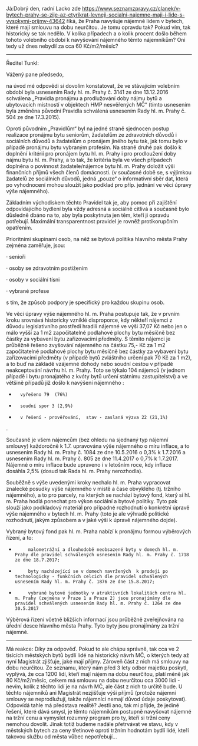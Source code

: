 Já:Dobrý den, radní Lacko zde https://www.seznamzpravy.cz/clanek/v-bytech-prahy-se-zije-az-ctyrikrat-levneji-socialni-najemne-maji-i-lide-s-vysokymi-prijmy-43642 říká, že Praha navyšuje nájemné lidem v bytech, které mají smlouvu na dobu neurčitou. Je tomu opravdu tak? Pokud vím, tak historicky se tak nedělo. V kolika případech a o kolik procent došlo během tohoto volebního období k navyšování nájemného těmto nájemníkům? Oni tedy už dnes nebydlí za cca 60 Kč/m2/měsíc?

---------------------

Ředitel Tunkl: 

Vážený pane předsedo,

na úvod mé odpovědi si dovolím konstatovat, že ve stávajícím volebním období byla usnesením Rady hl. m. Prahy č. 3141 ze dne 13.12.2016 schválena „Pravidla pronájmu a prodlužování doby nájmu bytů a ubytovacích místností v objektech HMP nesvěřených MČ“ (tímto usnesením byla změněna původní Pravidla schválená usnesením Rady hl. m. Prahy č. 504 ze dne 17.3.2015).

Oproti původním „Pravidlům“ byl na jedné straně sjednocen postup realizace pronájmu bytu seniorům, žadatelům ze zdravotních důvodů i sociálních důvodů a žadatelům o pronájem jiného bytu tak, jak tomu bylo v případě pronájmu bytu vybraným profesím. Na straně druhé pak došlo k doplnění kritérií pro pronájem bytu hl. m. Prahy i pro prodloužení doby nájmu bytu hl. m. Prahy, a to tak, že kritéria byla ve všech případech doplněna o povinnost žadatele/nájemce bytu hl. m. Prahy doložit výši finančních příjmů všech členů domácnosti. (v současné době se, s výjimkou žadatelů ze sociálních důvodů, jedná „pouze“ o informativní sběr dat, která po vyhodnocení mohou sloužit jako podklad pro příp. jednání ve věci úpravy výše nájemného).

Základním východiskem těchto Pravidel tak je, aby pomoc při zajištění odpovídajícího bydlení byla vždy adresná a sociálně citlivá a současně bylo důsledně dbáno na to, aby byla poskytnuta jen těm, kteří ji opravdu potřebují. Maximální transparentnost pravidel je rovněž protikorupčním opatřením.

Prioritními skupinami osob, na něž se bytová politika hlavního města Prahy zejména zaměřuje, jsou:

·         senioři

·         osoby se zdravotním postižením

·         osoby v sociální tísni

·         vybrané profese

s tím, že způsob podpory je specifický pro každou skupinu osob.

Ve věci úpravy výše nájemného hl. m. Praha postupuje tak, že v prvním kroku srovnává historicky vzniklé disproporce, kdy někteří nájemci z důvodu legislativního prostředí hradili nájemné ve výši 37,07 Kč nebo jen o málo vyšší za 1 m2 započitatelné podlahové plochy bytu měsíčně bez částky za vybavení bytu zařizovacími předměty. S těmito nájemci je průběžně řešeno zvyšování nájemného na částku 75,- Kč za 1 m2 započitatelné podlahové plochy bytu měsíčně bez částky za vybavení bytu zařizovacími předměty (v případě bytů zvláštního určení pak 70 Kč za 1 m2), a to buď na základě vzájemné dohody nebo soudní cestou v případě neakceptování návrhu hl. m. Prahy. Toto se týkalo 104 nájemců (v jednom případě i bytu pronajatého z kvóty bytů určení státnímu zastupitelství) a ve většině případů již došlo k navýšení nájemného :

-       vyřešeno 79  (76%)

-       soudní spor 3 (2,9%)

-       v řešení - prověřování,  stav - zaslaná výzva 22 (21,1%)

.

Současně je všem nájemcům (bez ohledu na sjednaný typ nájemní smlouvy) každoročně k 1.7. upravována výše nájemného o míru inflace, a to usnesením Rady hl. m. Prahy č. 1084 ze dne 10.5.2016 o 0,3% k 1.7.2016 a usnesením Rady hl. m. Prahy č. 805 ze dne 11.4.2017 o 0,7% k 1.7.2017. Nájemné o míru inflace bude upraveno i v letošním roce, kdy inflace dosáhla 2,5% (dosud tak Rada hl. m. Prahy nerozhodla).

Souběžně s výše uvedenými kroky nechalo hl. m. Praha vypracovat znalecké posudky výše nájemného v místě a čase obvyklého (tj. tržního nájemného), a to pro parcely, na kterých se nachází bytový fond, který si hl. m. Praha hodlá ponechat pro výkon sociální a bytové politiky. Tyto pak slouží jako podkladový materiál pro případné rozhodnutí o konkrétní úpravě výše nájemného v bytech hl. m. Prahy (toto je ale výhradě politické rozhodnutí, jakým způsobem a v jaké výši k úpravě nájemného dojde).

Vybraný bytový fond pak hl. m. Praha nabízí k pronájmu formou výběrových řízení, a to:

-          malometrážní a dlouhodobě neobsazené byty v domech hl. m. Prahy dle pravidel schválených usnesením Rady hl. m. Prahy č. 1718 ze dne 18.7.2017;

-          byty nacházející se v domech navržených  k prodeji po technologicky - funkčních celcích dle pravidel schválených usnesením Rady hl. m. Prahy č. 1876 ze dne 15.8.2017;

-          vybrané bytové jednotky v atraktivních lokalitách centra hl. m. Prahy (zejména v Praze 1 a Praze 2) jsou pronajímány dle pravidel schválených usnesením Rady hl. m. Prahy č. 1264 ze dne 30.5.2017

Výběrová řízení včetně bližších informací jsou průběžně zveřejňována na úřední desce hlavního města Prahy. Tyto byty jsou pronajímány za tržní nájemné.


---------------------------------
Má reakce: Díky za odpověď. Pokud to ale chápu správně, tak cca ve 2 tisících městských bytů bydlí lidé na historický návrh MČ, o kterých tedy až nyní Magistrát zjišťuje, jaké mají příjmy. Zároveň část z nich má smlouvy na dobu neurčitou. Ze seznamu, který nám před 3 lety odbor majetku poskytl, vyplývá, že cca 1200 lidí, kteří mají nájem na dobu neurčitou, platí méně jak 80 Kč/m2/měsíc, celkem má smlouvu na dobu neurčitou cca 3000 lidí - nevím, kolik z těchto lidí je na návrh MČ, ale část z nich to určitě bude. U těchto nájemníků ani Magistrát nezjišťuje výši příjmů (protože nájemní smlouvy se neprodlužují, takže nájemníci nemají důvod údaje poskytovat). Odpovídá tahle má představa realitě? Jestli ano, tak mi přijde, že jediné řešení, které dává smysl, je těmto nájemníkům postupně navyšovat nájemné na tržní cenu a vymyslet rozumný program pro ty, kteří si tržní ceny nemohou dovolit. Jinak totiž budeme nadále přetrvávat ve stavu, kdy v městských bytech za ceny třetinové oproti tržním hodnotám bydlí lidé, kteří takovou službu od města vůbec nepotřebují...

